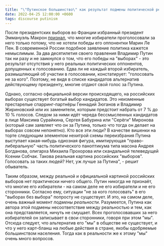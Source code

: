 ```yaml
---
title: "\"Путинское большинство\" как результат подмены политической реальности"
date: 2022-04-25 12:00:00 +0600
tags: discourse putinism
---
```

После президентских выборов во Франции избранный президент Эммануэль Макрон [признал](https://news.sky.com/story/french-election-emmanuel-macron-to-win-second-term-according-to-vote-projection-12598054), что многие избиратели проголосовали за него только потому, что не хотели победы его оппонентки Марин Ле Пен. В современной России подобное заявление политика кажется немыслимым. За два десятилетия своего правления Владимир Путин так ни разу и не заикнулся о том, что его победы на "выборах" - это результат отсутствия у него реальных политических оппонентов, допущенных к голосованию. Едва ли не каждый второй избиратель, размышляющий об участии в голосовании, констатирует: "голосовать не за кого". Поэтому, не видя в списке кандидатов альтернатив действующему президенту, многие отдают свой голос за Путина.

Однако, согласно официальной версии происходящего, на российских выборах существует богатый выбор кандидатов. Это неизменные престарелые спарринг-партнёры Геннадий Зюганов и Владимир Жириновский или их заменители, которым предстоит набрать от 7 % до 10 % голосов. Следом за ними идёт череда бессмысленных кандидатов в лице Максима Сурайкина, Сергея Бабурина или "Серёги" Миронова (который сам заявляет что он за Путина, только что тогда он делает на выборах совсем непонятно). Кто все эти люди? В качестве вишенки на торте следующим элементом нехитрой схемы переизбрания Путина выступает какая-нибудь одиозная фигура, имитирующая "право-либеральную" часть политического паноптикума типа масона Андрея Богданова, олигарха Михаила Прохорова или скандальной телеведущей Ксении Собчак. Такова реальная картина российских "выборов". Голосовать за таких людей? Нет, уж лучше за Путина", - решит обыватель.

Таким образом, между реальной и официальной картиной российских выборов нет практически ничего общего. Путин никогда не признаёт, что многие его избиратели - на самом деле не его избиратели и не его сторонники. Согласно ему, ситуации "не за кого голосовать" в его "выборах без выбора" попросту не существует. И это, на самом деле, очень важный момент *подмены реальности*. Разумеется, Путина как автора этой подмены несоответствие между реальностью и тем, как она представляется, ничуть не смущает. Всех проголосовавших за него избирателей он записывает в свои сторонники, говоря при этом "мы". Отсюда следует, что альтернатив его "мы" в обществе не существует, и что у него карт-бланш на любые действия в стране, якобы одобряемые большинством населения. Тогда как в реальности же к этому "мы" очень много вопросов.
